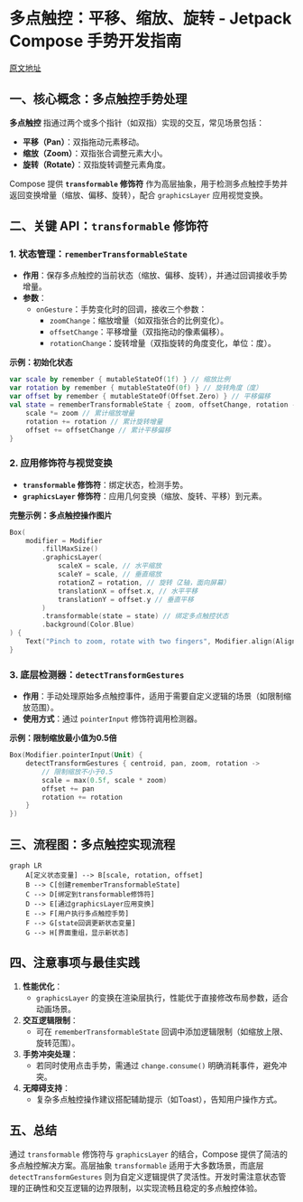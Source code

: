 
# 多点触控：平移、缩放、旋转 - Jetpack Compose 手势开发指南  

[原文地址](https://developer.android.google.cn/develop/ui/compose/touch-input/pointer-input/multi-touch?hl=zh-cn)  

## 一、核心概念：多点触控手势处理  

**多点触控** 指通过两个或多个指针（如双指）实现的交互，常见场景包括：  

- **平移（Pan）**：双指拖动元素移动。  
- **缩放（Zoom）**：双指张合调整元素大小。  
- **旋转（Rotate）**：双指旋转调整元素角度。  

Compose 提供 **`transformable` 修饰符** 作为高层抽象，用于检测多点触控手势并返回变换增量（缩放、偏移、旋转），配合 `graphicsLayer` 应用视觉变换。  

## 二、关键 API：`transformable` 修饰符  

### 1. 状态管理：`rememberTransformableState`  

- **作用**：保存多点触控的当前状态（缩放、偏移、旋转），并通过回调接收手势增量。  
- **参数**：  
  - `onGesture`：手势变化时的回调，接收三个参数：  
    - `zoomChange`：缩放增量（如双指张合的比例变化）。  
    - `offsetChange`：平移增量（双指拖动的像素偏移）。  
    - `rotationChange`：旋转增量（双指旋转的角度变化，单位：度）。  

**示例：初始化状态**  

```kotlin
var scale by remember { mutableStateOf(1f) } // 缩放比例
var rotation by remember { mutableStateOf(0f) } // 旋转角度（度）
var offset by remember { mutableStateOf(Offset.Zero) } // 平移偏移
val state = rememberTransformableState { zoom, offsetChange, rotation ->
    scale *= zoom // 累计缩放增量
    rotation += rotation // 累计旋转增量
    offset += offsetChange // 累计平移偏移
}
```

### 2. 应用修饰符与视觉变换  

- **`transformable` 修饰符**：绑定状态，检测手势。  
- **`graphicsLayer` 修饰符**：应用几何变换（缩放、旋转、平移）到元素。  

**完整示例：多点触控操作图片**  

```kotlin
Box(
    modifier = Modifier
        .fillMaxSize()
        .graphicsLayer(
            scaleX = scale, // 水平缩放
            scaleY = scale, // 垂直缩放
            rotationZ = rotation, // 旋转（Z轴，面向屏幕）
            translationX = offset.x, // 水平平移
            translationY = offset.y // 垂直平移
        )
        .transformable(state = state) // 绑定多点触控状态
        .background(Color.Blue)
) {
    Text("Pinch to zoom, rotate with two fingers", Modifier.align(Alignment.Center))
}
```

### 3. 底层检测器：`detectTransformGestures`  

- **作用**：手动处理原始多点触控事件，适用于需要自定义逻辑的场景（如限制缩放范围）。  
- **使用方式**：通过 `pointerInput` 修饰符调用检测器。  

**示例：限制缩放最小值为0.5倍**  

```kotlin
Box(Modifier.pointerInput(Unit) {
    detectTransformGestures { centroid, pan, zoom, rotation ->
        // 限制缩放不小于0.5
        scale = max(0.5f, scale * zoom)
        offset += pan
        rotation += rotation
    }
})
```

## 三、流程图：多点触控实现流程  

```mermaid
graph LR
    A[定义状态变量] --> B[scale, rotation, offset]
    B --> C[创建rememberTransformableState]
    C --> D[绑定到transformable修饰符]
    D --> E[通过graphicsLayer应用变换]
    E --> F[用户执行多点触控手势]
    F --> G[state回调更新状态变量]
    G --> H[界面重组，显示新状态]
```

## 四、注意事项与最佳实践  

1. **性能优化**：  
   - `graphicsLayer` 的变换在渲染层执行，性能优于直接修改布局参数，适合动画场景。  
2. **交互逻辑限制**：  
   - 可在 `rememberTransformableState` 回调中添加逻辑限制（如缩放上限、旋转范围）。  
3. **手势冲突处理**：  
   - 若同时使用点击手势，需通过 `change.consume()` 明确消耗事件，避免冲突。  
4. **无障碍支持**：  
   - 复杂多点触控操作建议搭配辅助提示（如Toast），告知用户操作方式。  

## 五、总结  

通过 `transformable` 修饰符与 `graphicsLayer` 的结合，Compose 提供了简洁的多点触控解决方案。高层抽象 `transformable` 适用于大多数场景，而底层 `detectTransformGestures` 则为自定义逻辑提供了灵活性。开发时需注意状态管理的正确性和交互逻辑的边界限制，以实现流畅且稳定的多点触控体验。
